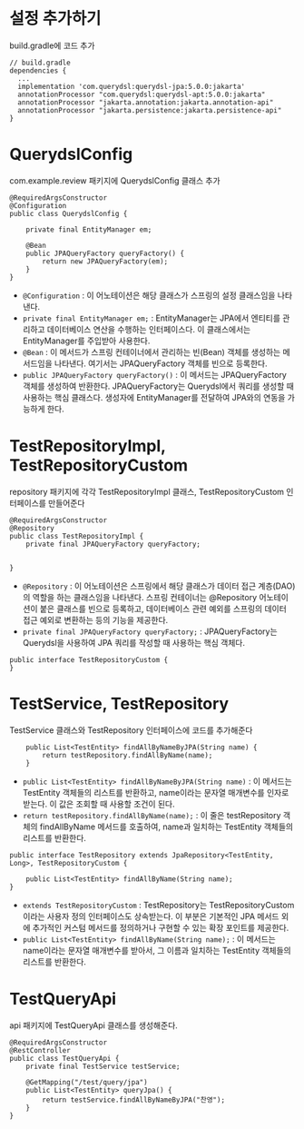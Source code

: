 # 설정 추가하기
build.gradle에 코드 추가
```
// build.gradle
dependencies {
  ...
  implementation 'com.querydsl:querydsl-jpa:5.0.0:jakarta'
  annotationProcessor "com.querydsl:querydsl-apt:5.0.0:jakarta"
  annotationProcessor "jakarta.annotation:jakarta.annotation-api"
  annotationProcessor "jakarta.persistence:jakarta.persistence-api"
}
```

# QuerydslConfig
com.example.review 패키지에 QuerydslConfig 클래스 추가
```
@RequiredArgsConstructor
@Configuration
public class QuerydslConfig {

    private final EntityManager em;

    @Bean
    public JPAQueryFactory queryFactory() {
        return new JPAQueryFactory(em);
    }
}
```
- `@Configuration` : 이 어노테이션은 해당 클래스가 스프링의 설정 클래스임을 나타낸다.
- `private final EntityManager em;` : EntityManager는 JPA에서 엔티티를 관리하고 데이터베이스 연산을 수행하는 인터페이스다. 이 클래스에서는 EntityManager를 주입받아 사용한다.
- `@Bean` : 이 메서드가 스프링 컨테이너에서 관리하는 빈(Bean) 객체를 생성하는 메서드임을 나타낸다. 여기서는 JPAQueryFactory 객체를 빈으로 등록한다.
- `public JPAQueryFactory queryFactory()` : 이 메서드는 JPAQueryFactory 객체를 생성하여 반환한다. JPAQueryFactory는 Querydsl에서 쿼리를 생성할 때 사용하는 핵심 클래스다. 생성자에 EntityManager를 전달하여 JPA와의 연동을 가능하게 한다.

# TestRepositoryImpl, TestRepositoryCustom
repository 패키지에 각각 TestRepositoryImpl 클래스, TestRepositoryCustom 인터페이스를 만들어준다
```
@RequiredArgsConstructor
@Repository
public class TestRepositoryImpl {
    private final JPAQueryFactory queryFactory;

    
}
```
- `@Repository` : 이 어노테이션은 스프링에서 해당 클래스가 데이터 접근 계층(DAO)의 역할을 하는 클래스임을 나타낸다. 스프링 컨테이너는 @Repository 어노테이션이 붙은 클래스를 빈으로 등록하고, 데이터베이스 관련 예외를 스프링의 데이터 접근 예외로 변환하는 등의 기능을 제공한다.
- `private final JPAQueryFactory queryFactory;` : JPAQueryFactory는 Querydsl을 사용하여 JPA 쿼리를 작성할 때 사용하는 핵심 객체다.

```
public interface TestRepositoryCustom {
}
```

# TestService, TestRepository
TestService 클래스와 TestRepository 인터페이스에 코드를 추가해준다
```
    public List<TestEntity> findAllByNameByJPA(String name) {
        return testRepository.findAllByName(name);
    }
```
- `public List<TestEntity> findAllByNameByJPA(String name)` : 이 메서드는 TestEntity 객체들의 리스트를 반환하고, name이라는 문자열 매개변수를 인자로 받는다. 이 값은 조회할 때 사용할 조건이 된다.
- `return testRepository.findAllByName(name);` : 이 줄은 testRepository 객체의 findAllByName 메서드를 호출하여, name과 일치하는 TestEntity 객체들의 리스트를 반환한다.

```
public interface TestRepository extends JpaRepository<TestEntity, Long>, TestRepositoryCustom {

    public List<TestEntity> findAllByName(String name);
}
```
- `extends TestRepositoryCustom` : TestRepository는 TestRepositoryCustom이라는 사용자 정의 인터페이스도 상속받는다. 이 부분은 기본적인 JPA 메서드 외에 추가적인 커스텀 메서드를 정의하거나 구현할 수 있는 확장 포인트를 제공한다.
- `public List<TestEntity> findAllByName(String name);` : 이 메서드는 name이라는 문자열 매개변수를 받아서, 그 이름과 일치하는 TestEntity 객체들의 리스트를 반환한다.

# TestQueryApi
api 패키지에 TestQueryApi 클래스를 생성해준다.
```
@RequiredArgsConstructor
@RestController
public class TestQueryApi {
    private final TestService testService;

    @GetMapping("/test/query/jpa")
    public List<TestEntity> queryJpa() {
        return testService.findAllByNameByJPA("찬영");
    }
}
```

